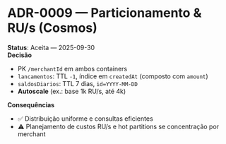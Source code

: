 # ADR-0009 — Particionamento & RU/s (Cosmos)

**Status**: Aceita — 2025-09-30  
**Decisão**  
- PK `/merchantId` em ambos containers  
- `lancamentos`: TTL `-1`, índice em `createdAt` (composto com `amount`)  
- `saldosDiarios`: TTL 7 dias, `id=YYYY-MM-DD`  
- **Autoscale** (ex.: base 1k RU/s, até 4k)

**Consequências**  
- ✅ Distribuição uniforme e consultas eficientes  
- ⚠️ Planejamento de custos RU/s e hot partitions se concentração por merchant
